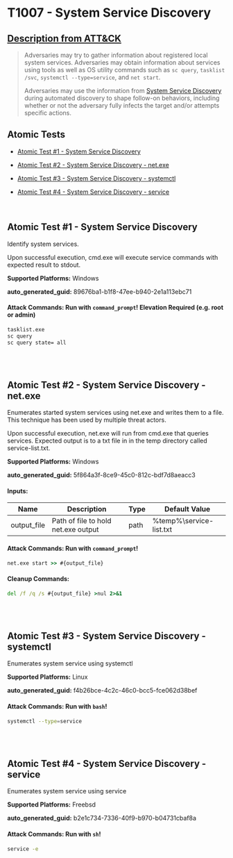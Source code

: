 # T1007 - System Service Discovery
## [Description from ATT&CK](https://attack.mitre.org/techniques/T1007)
<blockquote>Adversaries may try to gather information about registered local system services. Adversaries may obtain information about services using tools as well as OS utility commands such as <code>sc query</code>, <code>tasklist /svc</code>, <code>systemctl --type=service</code>, and <code>net start</code>.

Adversaries may use the information from [System Service Discovery](https://attack.mitre.org/techniques/T1007) during automated discovery to shape follow-on behaviors, including whether or not the adversary fully infects the target and/or attempts specific actions.</blockquote>

## Atomic Tests

- [Atomic Test #1 - System Service Discovery](#atomic-test-1---system-service-discovery)

- [Atomic Test #2 - System Service Discovery - net.exe](#atomic-test-2---system-service-discovery---netexe)

- [Atomic Test #3 - System Service Discovery - systemctl](#atomic-test-3---system-service-discovery---systemctl)

- [Atomic Test #4 - System Service Discovery - service](#atomic-test-4---system-service-discovery---service)


<br/>

## Atomic Test #1 - System Service Discovery
Identify system services.

Upon successful execution, cmd.exe will execute service commands with expected result to stdout.

**Supported Platforms:** Windows


**auto_generated_guid:** 89676ba1-b1f8-47ee-b940-2e1a113ebc71






#### Attack Commands: Run with `command_prompt`!  Elevation Required (e.g. root or admin) 


```cmd
tasklist.exe
sc query
sc query state= all
```






<br/>
<br/>

## Atomic Test #2 - System Service Discovery - net.exe
Enumerates started system services using net.exe and writes them to a file. This technique has been used by multiple threat actors.

Upon successful execution, net.exe will run from cmd.exe that queries services. Expected output is to a txt file in in the temp directory called service-list.txt.

**Supported Platforms:** Windows


**auto_generated_guid:** 5f864a3f-8ce9-45c0-812c-bdf7d8aeacc3





#### Inputs:
| Name | Description | Type | Default Value |
|------|-------------|------|---------------|
| output_file | Path of file to hold net.exe output | path | %temp%&#92;service-list.txt|


#### Attack Commands: Run with `command_prompt`! 


```cmd
net.exe start >> #{output_file}
```

#### Cleanup Commands:
```cmd
del /f /q /s #{output_file} >nul 2>&1
```





<br/>
<br/>

## Atomic Test #3 - System Service Discovery - systemctl
Enumerates system service using systemctl

**Supported Platforms:** Linux


**auto_generated_guid:** f4b26bce-4c2c-46c0-bcc5-fce062d38bef






#### Attack Commands: Run with `bash`! 


```bash
systemctl --type=service
```






<br/>
<br/>

## Atomic Test #4 - System Service Discovery - service
Enumerates system service using service

**Supported Platforms:** Freebsd


**auto_generated_guid:** b2e1c734-7336-40f9-b970-b04731cbaf8a






#### Attack Commands: Run with `sh`! 


```sh
service -e
```






<br/>
